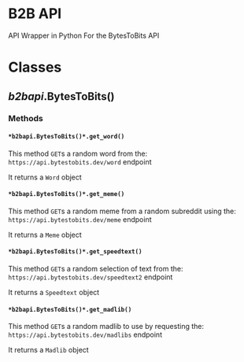 # B2B API

API Wrapper in Python For the BytesToBits API

# Classes

## *b2bapi*.BytesToBits()

### __Methods__

#### `*b2bapi.BytesToBits()*.get_word()`

This method `GET`s a random word from the:
`https://api.bytestobits.dev/word` endpoint

It returns a `Word` object

#### `*b2bapi.BytesToBits()*.get_meme()`

This method `GET`s a random meme from a random subreddit using the:
`https://api.bytestobits.dev/meme` endpoint

It returns a `Meme` object

#### `*b2bapi.BytesToBits()*.get_speedtext()`

This method `GET`s a random selection of text from the:
`https://api.bytestobits.dev/speedtext2` endpoint

It returns a `Speedtext` object

#### `*b2bapi.BytesToBits()*.get_madlib()`

This method `GET`s a random madlib to use by requesting the:
`https://api.bytestobits.dev/madlibs` endpoint

It returns a `Madlib` object